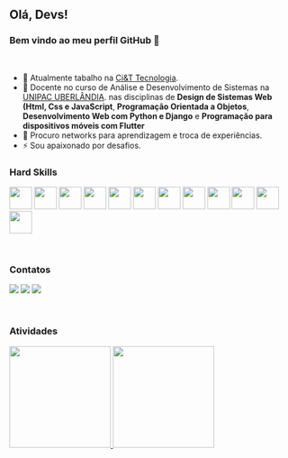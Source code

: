 ## Olá, Devs! 
### Bem vindo ao meu perfil GitHub 👋
&nbsp;
&nbsp;
&nbsp;
&nbsp;

- 🔭 Atualmente tabalho na  [Ci&T Tecnologia](https://ciandt.com/br/pt-br/home).
- 🔭 Docente no curso de Análise e Desenvolvimento de Sistemas na [UNIPAC UBERLÂNDIA](https://unipacuberlandia.com.br). nas disciplinas de **Design de Sistemas Web (Html, Css e JavaScript**, **Programação Orientada a Objetos**, **Desenvolvimento Web com Python e Django** e **Programação para dispositivos móveis com Flutter**
- 👯 Procuro networks para aprendizagem e troca de experiências.
- ⚡ Sou apaixonado por desafios.
&nbsp;
&nbsp;
&nbsp;
&nbsp;
&nbsp;
&nbsp;
&nbsp;
&nbsp;
### Hard Skills
<img src="https://cdn.jsdelivr.net/gh/devicons/devicon/icons/git/git-original.svg" height="40"/>    <img src="https://cdn.jsdelivr.net/gh/devicons/devicon/icons/java/java-original-wordmark.svg" height="40" />    <img src="https://cdn.jsdelivr.net/gh/devicons/devicon/icons/spring/spring-original-wordmark.svg" height="40" />    <img src="https://cdn.jsdelivr.net/gh/devicons/devicon/icons/python/python-original.svg" height="40" />     <img src="https://cdn.jsdelivr.net/gh/devicons/devicon/icons/django/django-plain.svg" height="40" />     <img src="https://cdn.jsdelivr.net/gh/devicons/devicon/icons/javascript/javascript-original.svg" height="40" />    <img src="https://cdn.jsdelivr.net/gh/devicons/devicon/icons/angularjs/angularjs-original.svg" height="40" />    <img src="https://cdn.jsdelivr.net/gh/devicons/devicon/icons/react/react-original.svg" height="40" />    <img src="https://cdn.jsdelivr.net/gh/devicons/devicon/icons/nextjs/nextjs-original.svg" height="40"/>    <img src="https://cdn.jsdelivr.net/gh/devicons/devicon/icons/vuejs/vuejs-original-wordmark.svg" height="40"  />    <img src="https://cdn.jsdelivr.net/gh/devicons/devicon/icons/flutter/flutter-original.svg" height="40"/>     <img src="https://cdn.jsdelivr.net/gh/devicons/devicon/icons/dotnetcore/dotnetcore-original.svg" height="40"/>
          

        
          

&nbsp;
&nbsp;
&nbsp;
&nbsp;
&nbsp;
&nbsp;
&nbsp;
&nbsp;

### Contatos
<div>
<a href="https://www.instagram.com/richard.santos.31105/" target="_blank"><img src="https://img.shields.io/badge/-Instagram-%23E4405F?style=for-the-badge&logo=instagram&logoColor=white" target="_blank"></a>
<a href = "mailto:richard7santos@hotmail"><img src="https://img.shields.io/badge/Gmail-D14836?style=for-the-badge&logo=gmail&logoColor=white" target="_blank"></a>
<a href="https://www.linkedin.com/in/ricardojsantos1/" target="_blank"><img src="https://img.shields.io/badge/-LinkedIn-%230077B5?style=for-the-badge&logo=linkedin&logoColor=white" target="_blank"></a>   
</div>

&nbsp;
&nbsp;
&nbsp;
&nbsp;
&nbsp;
&nbsp;
&nbsp;
&nbsp;

### Atividades
<div>
<a href="https://github.com/richard7santos">
<img height="180em" src="https://github-readme-stats.vercel.app/api/top-langs/?username=richard7santos&layout=compact&langs_count=7&theme=dracula"/>
<img height="180em" src="https://github-readme-stats.vercel.app/api?username=richard7santos&show_icons=true&theme=dracula&include_all_commits=true&count_private=true"/>
</div>
